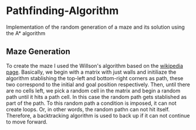 # Pathfinding-Algorithm
Implementation of the random generation of a maze and its solution using the A* algorithm

## Maze Generation

To create the maze I used the Willson's algorithm based on the [wikipedia page](https://en.wikipedia.org/wiki/Maze_generation_algorithm). Basically, we begin with a matrix with just walls and initiliaze the algorithm stablishing the top-left and bottom-right corners as path, these two correspond to the initial and goal position respectively. Then, until there are no cells left, we pick a random cell in the matrix and begin a random path until it hits a path cell. In this case the random path gets stablished as part of the path. To this random path a condition is imposed, it can not create loops. Or, in other words, the random pathn can not hit itself. Therefore, a backtracking algorithm is used to back up if it can not continue to move forward.
